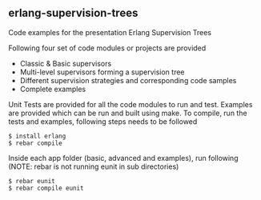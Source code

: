 ## erlang-supervision-trees
Code examples for the presentation Erlang Supervision Trees

Following four set of code modules or projects are provided
* Classic & Basic supervisors
* Multi-level supervisors forming a supervision tree
* Different supervision strategies and corresponding code samples
* Complete examples

Unit Tests are provided for all the code modules to run and test. Examples are provided which can be run and built using make. To compile, run the tests and examples, following steps needs to be followed

`$ install erlang`  
`$ rebar compile`

Inside each app folder (basic, advanced and examples), run following (NOTE: rebar is not running eunit in sub directories)

`$ rebar eunit`  
`$ rebar compile eunit`
